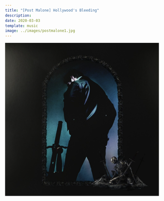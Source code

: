 ```yaml
---
title: "[Post Malone] Hollywood's Bleeding"
description: 
date: 2020-03-03
template: music
image: ../images/postmalone1.jpg    
---
```


![image](../images/postmalone1.jpg)
